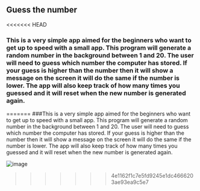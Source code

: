 ## Guess the number

<<<<<<< HEAD
### This is a very simple app aimed for the beginners who want to get up to speed with a small app. This program will generate a random number in the background between 1 and 20. The user will need to guess which number the computer has stored. If your guess is higher than the number then it will show a message on the screen it will do the same if the number is lower. The app will also keep track of how many times you guessed and it will reset when the new number is generated again.
=======
###This is a very simple app aimed for the beginners who want to get up to speed with a small app. This program will generate a random number in the background between 1 and 20. The user will need to guess which number the computer has stored. If your guess is higher than the number then it will show a message on the screen it will do the same if the number is lower. The app will also keep track of how many times you guessed and it will reset when the new number is generated again.

![image](https://user-images.githubusercontent.com/35266259/181956260-c81bfb28-3de9-4d06-8346-0042d392bd49.png)
>>>>>>> 4e1162f1c7e5fd9245e1dc4666203ae93ea9c5e7
